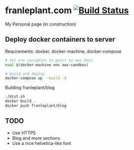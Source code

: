 # franleplant.com [![Build Status](https://travis-ci.org/franleplant/franleplant.com.svg?branch=master)](https://travis-ci.org/franleplant/franleplant.com)
My Personal page (in construction)


## Deploy docker containers to server

Requirements: docker, docker-machine, docker-compose

```sh
# Set env variables to point to aws host
eval $(docker-machine env aws-sandbox)

# build and deploy
docker-compose up --build -d

```


Building franleplant/blog
```sh
./dist.sh
docker build .
docker push franleplant/blog
```


## TODO
- Use HTTPS
- Blog and more sections
- Use a nice helvetica-like font
